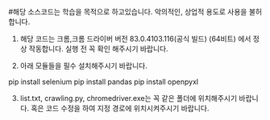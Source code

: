 #해당 소스코드는 학습을 목적으로 하고있습니다. 악의적인, 상업적 용도로 사용을 불허합니다.

1. 해당 코드는 크롬,크롬 드라이버 버전 83.0.4103.116(공식 빌드) (64비트) 에서 정상 작동합니다. 실행 전 꼭 확인 해주시기 바랍니다.

2. 아래 모듈들을 필수 설치해주시기 바랍니다.
  
  pip install selenium
  pip install pandas
  pip install openpyxl

3. list.txt, crawling.py, chromedriver.exe는 꼭 같은 폴더에 위치해주시기 바랍니다. 
혹은 코드 수정을 하여 지정 경로에 위치시켜주시기 바랍니다.

